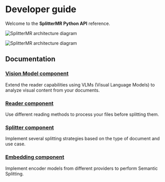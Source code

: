# **Developer guide**

Welcome to the **SplitterMR Python API** reference.

![SplitterMR architecture diagram](../assets/splitter_mr_architecture_diagram.svg#gh-light-mode-only)

![SplitterMR architecture diagram](../assets/splitter_mr_architecture_diagram_white.svg#gh-dark-mode-only)

## **Documentation**

### [Vision Model component](./model.md)

Extend the reader capabilities using VLMs (Visual Language Models) to analyze visual content from your documents.

### [Reader component](./reader.md)

Use different reading methods to process your files before splitting them.

### [Splitter component](./splitter.md)

Implement several splitting strategies based on the type of document and use case.

### [Embedding component](./embedding.md)

Implement encoder models from different providers to perform Semantic Splitting.
